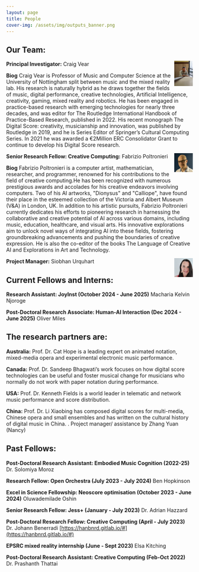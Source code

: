 ```yaml
---
layout: page
title: People
cover-img: /assets/img/outputs_banner.png
---
```


## Our Team:

<img align="right" width="10%" height="10%" src="/assets/img/craig_naples.jpg">

**Principal Investigator:** Craig Vear


**Biog** Craig Vear is Professor of Music and Computer Science at the University of Nottingham split between music and the mixed
reality lab. His research is naturally hybrid as he draws together the fields of music, digital performance, creative technologies,
Artificial Intelligence, creativity, gaming, mixed reality and robotics. He has been engaged in practice-based research with
emerging technologies for nearly three decades, and was editor for The Routledge International Handbook of Practice-Based
Research, published in 2022. His recent monograph The Digital Score: creativity, musicianship and innovation, was published by
Routledge in 2019, and he is Series Editor of Springer’s Cultural Computing Series. In 2021 he was awarded a €2Million ERC
Consolidator Grant to continue to develop his Digital Score research.

 

<img align="right" width="10%" height="10%" src="/assets/img/fabrizio.jpg">

**Senior Research Fellow: Creative Computing:** Fabrizio Poltronieri


**Biog** Fabrizio Poltronieri is a computer artist, mathematician, researcher, and programmer, 
renowned for his contributions to the field of creative computing.He has been recognized with numerous 
prestigious awards and accolades for his creative endeavors involving computers. Two of his AI artworks, 
"Dionysus" and "Calliope", have found their place in the esteemed collection of the Victoria and Albert Museum (V&A) in 
London, UK. In addition to his artistic pursuits, Fabrizio Poltronieri currently dedicates his efforts to pioneering 
research in harnessing the collaborative and creative potential of AI across various domains, including music, 
education, healthcare, and visual arts. His innovative explorations aim to unlock novel ways of integrating AI into 
these fields, fostering groundbreaking advancements and pushing the boundaries of creative expression. He is also the 
co-editor of the books The Language of Creative AI and Explorations in Art and Technology.


<img align="right" width="10%" height="10%" src="/assets/img/siobhan_thumbnail.jpg">

**Project Manager:** Siobhan Urquhart



## Current Fellows and Interns:

**Research Assistant: JoyInst (October 2024 - June 2025)** Macharia Kelvin Njoroge 
 
**Post-Doctoral Research Associate: Human-AI Interaction (Dec 2024 - June 2025)** Oliver Miles
 
 


## The research partners are:

**Australia:** Prof. Dr. Cat Hope is a leading expert on animated notation, mixed-media opera and experimental electronic music performance.

**Canada:** Prof. Dr. Sandeep Bhagwati’s work focuses on how digital score technologies can be useful and foster musical change for musicians who normally do not work with paper notation during performance.

**USA:** Prof. Dr. Kenneth Fields is a world leader in telematic and network music performance and score distribution.

**China:** Prof. Dr. Li Xiaobing has composed digital scores for multi-media, Chinese opera and small ensembles and has written on the cultural history of digital music in China. . Project manager/ assistance by Zhang Yuan (Nancy)


## Past Fellows:

**Post-Doctoral Research Assistant: Embodied Music Cognition (2022-25)** Dr. Solomiya Moroz

**Research Fellow: Open Orchestra (July 2023 - July 2024)** Ben Hopkinson

**Excel in Science Fellowship: Neoscore optimisation (October 2023 - June 2024)** Oluwademilade Oshin

**Senior Research Fellow: Jess+ (January - July 2023)** Dr. Adrian Hazzard

**Post-Doctoral Research Fellow: Creative Computing (April - July 2023)** Dr. Johann Benerradi [https://hanbnrd.gitlab.io/#](https://hanbnrd.gitlab.io/#)
 
**EPSRC mixed reality internship (June - Sept 2023)** Elsa Kitching

**Post-Doctoral Research Assistant: Creative Computing (Feb-Oct 2022)** Dr. Prashanth Thattai